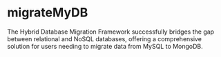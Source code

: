 # migrateMyDB

The Hybrid Database Migration Framework successfully bridges the gap between relational and NoSQL databases, offering a comprehensive solution for users needing to migrate data from MySQL to MongoDB. 
